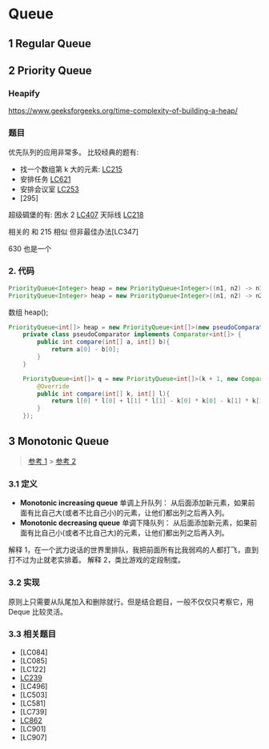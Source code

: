 # Queue

## 1 Regular Queue

## 2 Priority Queue

### Heapify

https://www.geeksforgeeks.org/time-complexity-of-building-a-heap/

### 题目

优先队列的应用非常多。
比较经典的题有:

- 找一个数组第 k 大的元素: [LC215](leetCode-215-Kth-Largest-Element-in-an-Array.md)
- 安排任务 [LC621](leetCode-621-Task-Scheduler.md)
- 安排会议室 [LC253](leetCode-253-Meeting-Rooms-II.md)
- [295]

超级碉堡的有:
困水 2 [LC407](leetCode-407-Trapping-Rain-Water-II.md)
天际线 [LC218](leetCode-218-The-Skyline-Problem.md)

相关的
和 215 相似 但非最佳办法[LC347]

630 也是一个

### 2. 代码

```java
PriorityQueue<Integer> heap = new PriorityQueue<Integer>((n1, n2) -> n1 - n2); // min heap
PriorityQueue<Integer> heap = new PriorityQueue<Integer>((n1, n2) -> n2 - n1); // max heap
```

数组 heap();

```java
PriorityQueue<int[]> heap = new PriorityQueue<int[]>(new pseudoComparator());
    private class pseudoComparator implements Comparator<int[]> {
        public int compare(int[] a, int[] b){
            return a[0] - b[0];
        }
    }
```

```java
    PriorityQueue<int[]> q = new PriorityQueue<int[]>(k + 1, new Comparator<int[]>(){
        @Override
        public int compare(int[] k, int[] l){
            return l[0] * l[0] + l[1] * l[1] - k[0] * k[0] - k[1] * k[1];
        }
    });
```

## 3 Monotonic Queue

> [参考 1](https://medium.com/algorithms-and-leetcode/monotonic-queue-explained-with-leetcode-problems-7db7c530c1d6) > [参考 2](https://leetcode.com/problems/shortest-subarray-with-sum-at-least-k/discuss/204290/Monotonic-Queue-Summary)

### 3.1 定义

- **Monotonic increasing queue**
  单调上升队列： 从后面添加新元素，如果前面有比自己大(或者不比自己小)的元素，让他们都出列之后再入列。
- **Monotonic decreasing queue**
  单调下降队列： 从后面添加新元素，如果前面有比自己小(或者不比自己大)的元素，让他们都出列之后再入列。

解释 1，在一个武力说话的世界里排队，我把前面所有比我弱鸡的人都打飞，直到打不过为止就老实排着。
解释 2，类比游戏的定段制度。

### 3.2 实现

原则上只需要从队尾加入和删除就行。但是结合题目，一般不仅仅只考察它，用 Deque 比较灵活。

### 3.3 相关题目

- [LC084]
- [LC085]
- [LC122]
- [LC239](leetCode-239-Sliding-Window-Maximum.md)
- [LC496]
- [LC503]
- [LC581]
- [LC739]
- [LC862](leetCode-862-Shortest-Subarray-with-Sum-at-Least-K.md)
- [LC901]
- [LC907]

